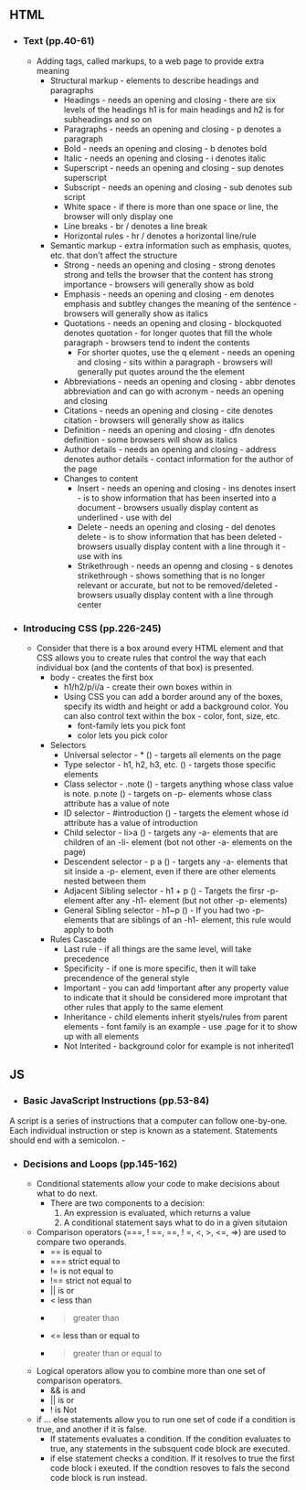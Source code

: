## HTML

- ### Text (pp.40-61)
    - Adding tags, called markups, to a web page to provide extra meaning
        - Structural markup - elements to describe headings and paragraphs
            - Headings - needs an opening and closing - there are six levels of the headings h1 is for main headings and h2 is for subheadings and so on
            - Paragraphs - needs an opening and closing - p denotes a paragraph
            - Bold - needs an opening and closing - b denotes bold
            - Italic - needs an opening and closing - i denotes italic
            - Superscript - needs an opening and closing - sup denotes superscript
            - Subscript - needs an opening and closing - sub denotes sub script
            - White space - if there is more than one space or line, the browser will only display one
            - Line breaks - br / denotes a line break
            - Horizontal rules - hr / denotes a horizontal line/rule 
        - Semantic markup - extra information such as emphasis, quotes, etc. that don't affect the structure
            - Strong - needs an opening and closing - strong denotes strong and tells the browser that the content has strong importance - browsers will generally show as bold
            - Emphasis - needs an opening and closing - em denotes emphasis and subtley changes the meaning of the sentence - browsers will generally show as italics
            - Quotations - needs an opening and closing - blockquoted denotes quotation - for longer quotes that fill the whole paragraph - browsers tend to indent the contents
                - For shorter quotes, use the q element - needs an opening and closing - sits within a paragraph - browsers will generally put quotes around the the element
            - Abbreviations - needs an opening and closing - abbr denotes abbreviation and can go with acronym - needs an opening and closing
            - Citations - needs an opening and closing - cite denotes citation - browsers will generally show as italics
            - Definition - needs an opening and closing - dfn denotes definition - some browsers will show as italics
            - Author details - needs an opening and closing - address denotes author details - contact information for the author of the page
            - Changes to content
                - Insert - needs an opening and closing - ins denotes insert - is to show information that has been inserted into a document - browsers usually display content as underlined - use with del
                - Delete - needs an opening and closing - del denotes delete - is to show information that has been deleted - browsers usually display content with a line through it - use with ins
                - Strikethrough - needs an openng and closing - s denotes strikethrough - shows something that is no longer relevant or accurate, but not to be removed/deleted - browsers usually display content with a line through center
         
- ### Introducing CSS (pp.226-245)
    - Consider that there is a box around every HTML element and that CSS allows you to create rules that control the way that each individual box (and the contents of that box)  is presented.
        - body - creates the first box
            - h1/h2/p/i/a - create their own boxes within in
            - Using CSS you can add a border around any of the boxes, specify its width and height or add a background color.  You can also control text within the box - color, font, size, etc.
                - font-family lets you pick font
                - color lets you pick color
        - Selectors
            - Universal selector - * () - targets all elements on the page
            - Type selector - h1, h2, h3, etc. () - targets those specific elements
            - Class selector - .note () - targets anything whose class value is note.  p.note () - targets on -p- elements whose class attribute has a value of note
            - ID selector - #introduction () - targets the element whose id attribute has a value of introduction
            - Child selector - li>a () - targets any -a- elements that are children of an -li- element (bot not other -a- elements on the page)
            -  Descendent selector -  p a () - targets any -a- elements  that sit inside a -p- element, even if there are other elements nested between them
            - Adjacent Sibling selector -  h1 + p () - Targets the firsr -p- element after any -h1- element (but not other -p- elements)
            - General Sibling selector - h1~p () - If you had two -p- elements that are siblings of an -h1- element, this rule would apply to both
        - Rules Cascade
            - Last rule - if all things are the same level, will take precedence
            - Specificity - if one is more specific, then it will take precendence of the general style
            - Important - you can add !important after any property value to indicate that it should be considered more improtant that other rules that apply to the same element
            - Inheritance - child elements inherit styels/rules from parent elements - font family is an example - use .page for it to show up with all elements
            - Not Interited - background color for example is not inherited1

## JS

- ### Basic JavaScript Instructions (pp.53-84)
A script is a series of instructions that a computer can follow one-by-one.  Each individual instruction or step is known as a statement.  Statements should end with a semicolon.
    - 

- ### Decisions and Loops  (pp.145-162)
    - Conditional statements allow your code to make decisions about what to do next. 
        - There are two components to a decision:
            1. An expression is evaluated, which returns a value
            2. A conditional statement says what to do in a given situtaion
    - Comparison operators (===, ! ==, ==, ! =, <, >, <=, =>) are used to compare two operands. 
        - == is equal to
        - === strict equal to
        - != is not equal to
        - !== strict not equal to
        - || is or
        - < less than
        - > greater than
        - <= less than or equal to
        - > greater than or equal to
    - Logical operators allow you to combine more than one set of comparison operators. 
        - && is and
        - || is or
        - ! is Not
    - if ... else statements allow you to run one set of code if a condition is true, and another if it is false. 
        - If statements evaluates a condition.  If the condition evaluates to true, any statements in the subsquent code block are executed.
        - if else statement checks a condition.  If it resolves to true the first code block i exeuted.  If the condtion resoves to fals the second code block is run instead.
